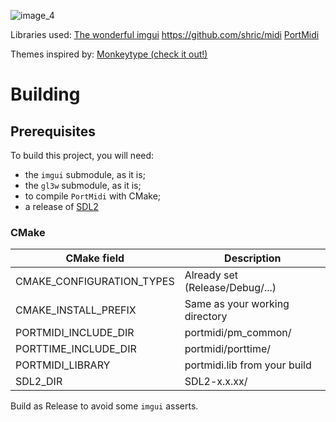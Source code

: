 ![image_4](https://user-images.githubusercontent.com/56356662/182448262-1aaf1803-e401-4e77-9706-b7f6f4bfa4b1.png)

Libraries used:
[The wonderful imgui](https://github.com/ocornut/imgui)
https://github.com/shric/midi
[PortMidi](https://github.com/PortMidi/portmidi)

Themes inspired by:
[Monkeytype (check it out!)](https://github.com/monkeytypegame/monkeytype)

# Building

## Prerequisites

To build this project, you will need:
- the `imgui` submodule, as it is;
- the `gl3w` submodule, as it is;
- to compile `PortMidi` with CMake;
- a release of [SDL2](https://www.libsdl.org/)

### CMake

| CMake field| Description|  
| ----------- | ----------- |  
| CMAKE_CONFIGURATION_TYPES| Already set (Release/Debug/...)|  
| CMAKE_INSTALL_PREFIX| Same as your working directory|
| PORTMIDI_INCLUDE_DIR| portmidi/pm_common/|
| PORTTIME_INCLUDE_DIR| portmidi/porttime/|
| PORTMIDI_LIBRARY| portmidi.lib from your build|
| SDL2_DIR| SDL2-x.x.xx/|

Build as Release to avoid some `imgui` asserts.
